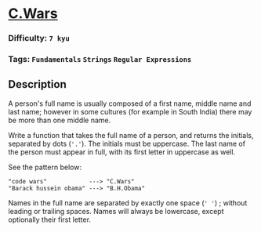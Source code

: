 # [C.Wars](https://www.codewars.com/kata/571edea4b625edcb51000d8e)

### Difficulty: `7 kyu`

### Tags: `Fundamentals` `Strings` `Regular Expressions`

## Description

A person's full name is usually composed of a first name, middle name and last name; however in some cultures (for example in South India) there may be more than one middle name.

Write a function that takes the full name of a person, and returns the initials, separated by dots (`'.'`). The initials must be uppercase. The last name of the person must appear in full, with its first letter in uppercase as well.

See the pattern below:

```
"code wars"            ---> "C.Wars"
"Barack hussein obama" ---> "B.H.Obama"
```

Names in the full name are separated by exactly one space (`' '`) ; without leading or trailing spaces. Names will always be lowercase, except optionally their first letter.


